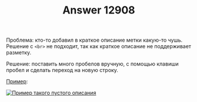 ﻿---
title: "Answer 12908"
se.owner.user_id: 532877
se.owner.display_name: "Зонтик"
se.owner.link: "https://ru.meta.stackoverflow.com/users/532877/%d0%97%d0%be%d0%bd%d1%82%d0%b8%d0%ba"
se.answer_id: 12908
se.question_id: 3392
se.post_type: answer
se.is_accepted: False
---
<p>Проблема: кто-то добавил в краткое описание метки какую-то чушь. Решение с <code>&lt;br&gt;</code> не подходит, так как краткое описание не поддерживает разметку.</p>
<p>Решение: поставить много пробелов вручную, с помощью клавиши пробел и сделать переход на новую строку.</p>
<p><a href="https://ru.stackoverflow.com/review/suggested-edits/872172">Пример</a>:</p>
<p><a href="https://i.stack.imgur.com/ensA4.png" rel="nofollow noreferrer"><img src="https://i.stack.imgur.com/ensA4.png" alt="Пример такого пустого описания" /></a></p>
